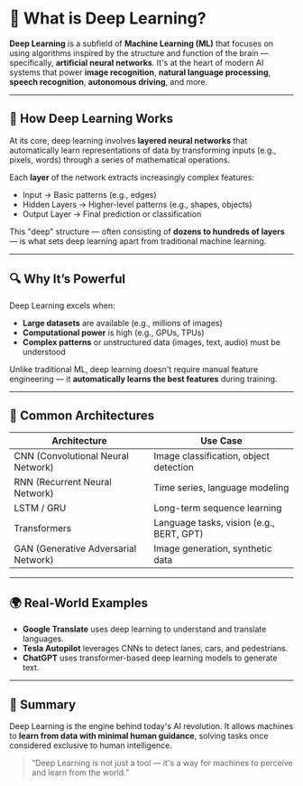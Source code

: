 # 🧠 What is Deep Learning?

**Deep Learning** is a subfield of **Machine Learning (ML)** that focuses on using algorithms inspired by the structure and function of the brain — specifically, **artificial neural networks**. It's at the heart of modern AI systems that power **image recognition**, **natural language processing**, **speech recognition**, **autonomous driving**, and more.

---

## 🚀 How Deep Learning Works

At its core, deep learning involves **layered neural networks** that automatically learn representations of data by transforming inputs (e.g., pixels, words) through a series of mathematical operations.

Each **layer** of the network extracts increasingly complex features:

- Input → Basic patterns (e.g., edges)
- Hidden Layers → Higher-level patterns (e.g., shapes, objects)
- Output Layer → Final prediction or classification

This "deep" structure — often consisting of **dozens to hundreds of layers** — is what sets deep learning apart from traditional machine learning.

---

## 🔍 Why It’s Powerful

Deep Learning excels when:

- **Large datasets** are available (e.g., millions of images)
- **Computational power** is high (e.g., GPUs, TPUs)
- **Complex patterns** or unstructured data (images, text, audio) must be understood

Unlike traditional ML, deep learning doesn't require manual feature engineering — it **automatically learns the best features** during training.

---

## 🧰 Common Architectures

| Architecture | Use Case |
|--------------|----------|
| CNN (Convolutional Neural Network) | Image classification, object detection |
| RNN (Recurrent Neural Network) | Time series, language modeling |
| LSTM / GRU | Long-term sequence learning |
| Transformers | Language tasks, vision (e.g., BERT, GPT) |
| GAN (Generative Adversarial Network) | Image generation, synthetic data |

---

## 🌍 Real-World Examples

- **Google Translate** uses deep learning to understand and translate languages.
- **Tesla Autopilot** leverages CNNs to detect lanes, cars, and pedestrians.
- **ChatGPT** uses transformer-based deep learning models to generate text.

---

## 📌 Summary

Deep Learning is the engine behind today's AI revolution. It allows machines to **learn from data with minimal human guidance**, solving tasks once considered exclusive to human intelligence.

> “Deep Learning is not just a tool — it's a way for machines to perceive and learn from the world.”
